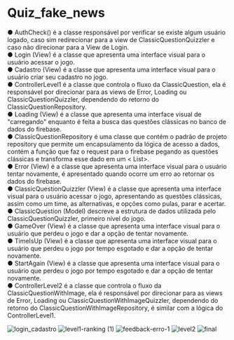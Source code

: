 # Quiz_fake_news

● AuthCheck() é a classe responsável por verificar se existe algum usuário logado, caso sim redirecionar para a view de ClassicQuestionQuizzler e caso não direcionar para a View de Login.<br />
● Login (View) é a classe que apresenta uma interface visual para o usuário acessar o jogo.<br />
● Cadastro (View) é a classe que apresenta uma interface visual para o usuário criar seu
cadastro no jogo.<br />
● ControllerLevel1 é a classe que controla o fluxo da
ClassicQuestion, ela é responsável por direcionar para as views de Error, Loading ou
ClassicQuestionQuizzler, dependendo do retorno do ClassicQuestionRepository.<br />
● Loading (View) é a classe que apresenta uma interface visual de "carregando" enquanto é feita a busca das questões clássicas no banco de dados do firebase.<br />
 ● ClassicQuestionRepository é uma classe que contém o padrão de projeto repository que permite um encapsulamento da lógica de acesso a dados, contém a função que faz o request para o firebase pegando as questões clássicas e transforma esse dado em um < List<ClassicQuestion >>.<br />
● Error (View) é a classe que apresenta uma interface visual para o usuário tentar novamente, é apresentado quando ocorre um erro ao retornar os dados do firebase.<br />
● ClassicQuestionQuizzler (View) é a classe que apresenta uma interface visual para o usuário acessar o jogo, apresentando as questões clássicas, assim como um time, as alternativas, e opções como pulas, parar e acertar.<br />
● ClassicQuestion (Model) descreve a estrutura de dados utilizada pelo ClassicQuestionQuizzler, primeiro nível do jogo.<br />
● GameOver (View) é a classe que apresenta uma interface visual para o usuário que perdeu o jogo e dar a opção de tentar novamente.<br />
● TimeIsUp (View) é a classe que apresenta uma interface visual para o usuário que perdeu o jogo por tempo esgotado e dar a opção de tentar novamente.<br />
● StartAgain (View) é a classe que apresenta uma interface visual para o usuário que perdeu o jogo por tempo esgotado e dar a opção de tentar novamente.<br />
● ControllerLevel2 é a classe que controla o fluxo da
ClassicQuestionWithImage, ela é responsável por direcionar para as views de Error, Loading ou ClassicQuestionWithImageQuizzler, dependendo do retorno do ClassicQuestionWithImageRepository, é similar com a lógica do ControllerLevel1.<br />
  
![login_cadastro](https://user-images.githubusercontent.com/33502583/144151769-de082f9a-4924-469f-b5a7-add5289a8002.gif)
![level1-ranking (1)](https://user-images.githubusercontent.com/33502583/144151775-29ef9f77-e5ed-4750-8646-955d25a3a84d.gif)
![feedback-erro-1](https://user-images.githubusercontent.com/33502583/144151791-4af98db4-e8a8-4398-9667-ff121aea0341.gif)
![level2](https://user-images.githubusercontent.com/33502583/144151793-cd529d82-9e5f-4de7-840f-2c3018d59e2c.gif)
![final](https://user-images.githubusercontent.com/33502583/144151801-45a3b48d-eccb-4e13-96aa-be9701776563.gif)
